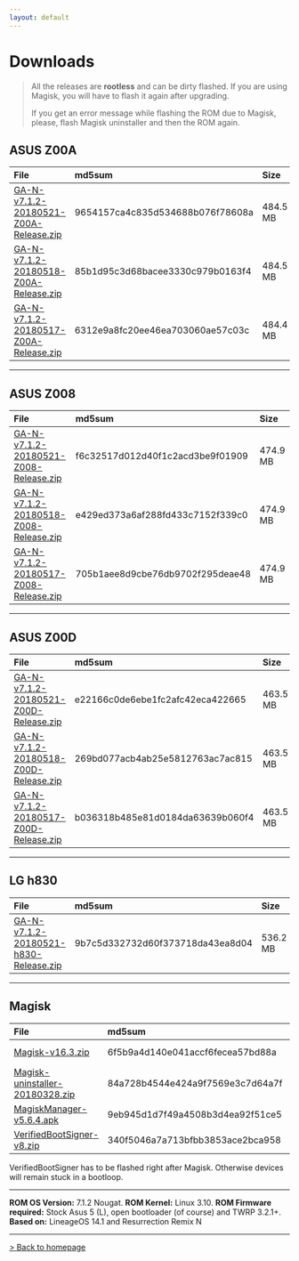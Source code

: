 ```yaml
---
layout: default
---
```


# Downloads

> All the releases are **rootless** and can be dirty flashed. If you are using Magisk, you will have to flash it again after upgrading.
>
>  If you get an error message while flashing the ROM due to Magisk, please, flash Magisk uninstaller and then the ROM again.



## ASUS Z00A

| File                                            | md5sum          | Size          |
|:------------------------------------------------|:------------------|:------------------|
| [GA-N-v7.1.2-20180521-Z00A-Release.zip](https://sourceforge.net/projects/groovyandroid/files/Z00A/GA-N-v7.1.2-20180521-Z00A-Release.zip/download)           | 9654157ca4c835d534688b076f78608a | 484.5 MB |
| [GA-N-v7.1.2-20180518-Z00A-Release.zip](https://sourceforge.net/projects/groovyandroid/files/Z00A/GA-N-v7.1.2-20180518-Z00A-Release.zip/download)           | 85b1d95c3d68bacee3330c979b0163f4 | 484.5 MB |
| [GA-N-v7.1.2-20180517-Z00A-Release.zip](https://sourceforge.net/projects/groovyandroid/files/Z00A/GA-N-v7.1.2-20180517-Z00A-Release.zip/download)           | 6312e9a8fc20ee46ea703060ae57c03c | 484.4 MB |

* * *

## ASUS Z008

| File                                            | md5sum          | Size          |
|:------------------------------------------------|:------------------|:------------------|
| [GA-N-v7.1.2-20180521-Z008-Release.zip](https://sourceforge.net/projects/groovyandroid/files/Z008/GA-N-v7.1.2-20180521-Z008-Release.zip/download)           | f6c32517d012d40f1c2acd3be9f01909 | 474.9 MB |
| [GA-N-v7.1.2-20180518-Z008-Release.zip](https://sourceforge.net/projects/groovyandroid/files/Z008/GA-N-v7.1.2-20180518-Z008-Release.zip/download)           | e429ed373a6af288fd433c7152f339c0 | 474.9 MB |
| [GA-N-v7.1.2-20180517-Z008-Release.zip](https://sourceforge.net/projects/groovyandroid/files/Z008/GA-N-v7.1.2-20180517-Z008-Release.zip/download)           | 705b1aee8d9cbe76db9702f295deae48 | 474.9 MB |

* * *

## ASUS Z00D

| File                                            | md5sum          | Size          |
|:------------------------------------------------|:------------------|:------------------|
| [GA-N-v7.1.2-20180521-Z00D-Release.zip](https://sourceforge.net/projects/groovyandroid/files/Z00D/GA-N-v7.1.2-20180521-Z00D-Release.zip/download)           | e22166c0de6ebe1fc2afc42eca422665 | 463.5 MB |
| [GA-N-v7.1.2-20180518-Z00D-Release.zip](https://sourceforge.net/projects/groovyandroid/files/Z00D/GA-N-v7.1.2-20180518-Z00D-Release.zip/download)           | 269bd077acb4ab25e5812763ac7ac815 | 463.5 MB |
| [GA-N-v7.1.2-20180517-Z00D-Release.zip](https://sourceforge.net/projects/groovyandroid/files/Z00D/GA-N-v7.1.2-20180517-Z00D-Release.zip/download)           | b036318b485e81d0184da63639b060f4 | 463.5 MB |

* * *

## LG h830

| File                                            | md5sum          | Size          |
|:------------------------------------------------|:------------------|:------------------|
| [GA-N-v7.1.2-20180521-h830-Release.zip](https://sourceforge.net/projects/groovyandroid/files/h830/GA-N-v7.1.2-20180521-h830-Release.zip/download)           | 9b7c5d332732d60f373718da43ea8d04 | 536.2 MB |

* * *

## Magisk

| File                                            | md5sum          | Size          |
|:------------------------------------------------|:------------------|:------------------|
| [Magisk-v16.3.zip](https://sourceforge.net/projects/magisk/files/Magisk-v16.3.zip/download)           | 6f5b9a4d140e041accf6fecea57bd88a | 5.6 MB |
| [Magisk-uninstaller-20180328.zip](https://sourceforge.net/projects/magisk/files/Magisk-uninstaller-20180328.zip/download)           | 84a728b4544e424a9f7569e3c7d64a7f | 2.7 MB |
| [MagiskManager-v5.6.4.apk](https://sourceforge.net/projects/magisk/files/MagiskManager-v5.6.4.apk/download)           | 9eb945d1d7f49a4508b3d4ea92f51ce5 | 2.0 MB |
| [VerifiedBootSigner-v8.zip](https://sourceforge.net/projects/magisk/files/VerifiedBootSigner-v8.zip/download)           | 340f5046a7a713bfbb3853ace2bca958 | 38.7 kB |

VerifiedBootSigner has to be flashed right after Magisk. Otherwise devices will remain stuck in a bootloop.

* * *

**ROM OS Version:** 7.1.2 Nougat. **ROM Kernel:** Linux 3.10. **ROM Firmware required:** Stock Asus 5 (L), open bootloader (of course) and TWRP 3.2.1+. **Based on:** LineageOS 14.1 and Resurrection Remix N

* * *

[> Back to homepage](./)
